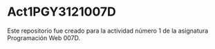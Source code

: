 # Act1PGY3121007D
Este repositorio fue creado para la actividad número 1 de la asignatura Programación Web 007D.
